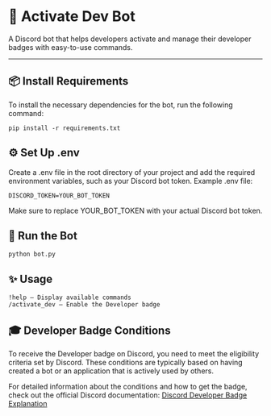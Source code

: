 # 🤖 **Activate Dev Bot**

A Discord bot that helps developers activate and manage their developer badges with easy-to-use commands.

---

## 📦 **Install Requirements**

To install the necessary dependencies for the bot, run the following command:

```
pip install -r requirements.txt
```

## ⚙️ Set Up .env
Create a .env file in the root directory of your project and add the required environment variables, such as your Discord bot token.
Example .env file:
```
DISCORD_TOKEN=YOUR_BOT_TOKEN
```
Make sure to replace YOUR_BOT_TOKEN with your actual Discord bot token.

## 🚀 Run the Bot
``` After setting up your .env file, run the bot with the following command:
python bot.py
 ``` 
## ✨ Usage
``` Once the bot is running, you can interact with it in your Discord server using commands like:
!help — Display available commands
/activate_dev — Enable the Developer badge
```

## 🎓 Developer Badge Conditions
To receive the Developer badge on Discord, you need to meet the eligibility criteria set by Discord. These conditions are typically based on having created a bot or an application that is actively used by others.

For detailed information about the conditions and how to get the badge, check out the official Discord documentation:
[Discord Developer Badge Explanation](https://support-dev.discord.com/hc/en-us/articles/10113997751447-Active-Developer-Badge)
